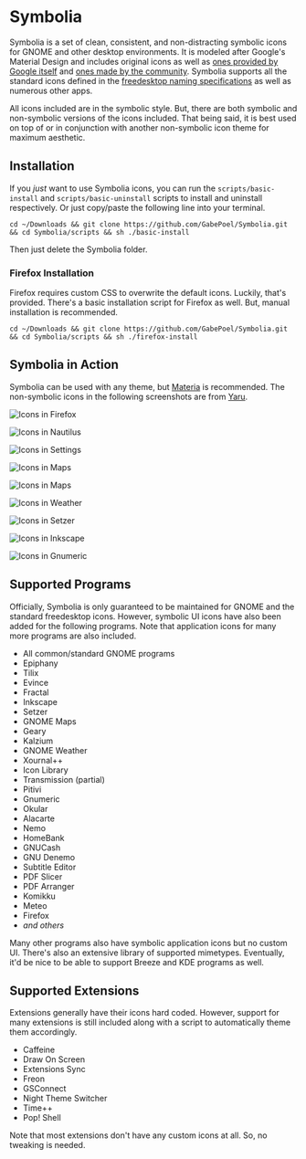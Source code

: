 # Symbolia

Symbolia is a set of clean, consistent, and non-distracting symbolic icons for GNOME and other desktop environments. It is modeled after Google's Material Design and includes original icons as well as [ones provided by Google itself](https://material.io/resources/icons/?style=baseline) and [ones made by the community](https://materialdesignicons.com/). Symbolia supports all the standard icons defined in the [freedesktop naming specifications](https://specifications.freedesktop.org/icon-naming-spec/icon-naming-spec-latest.html) as well as numerous other apps.

All icons included are in the symbolic style. But, there are both symbolic and non-symbolic versions of the icons included. That being said, it is best used on top of or in conjunction with another non-symbolic icon theme for maximum aesthetic.

## Installation

If you _just_ want to use Symbolia icons, you can run the `scripts/basic-install` and `scripts/basic-uninstall` scripts to install and uninstall respectively. Or just copy/paste the following line into your terminal.

```shell
cd ~/Downloads && git clone https://github.com/GabePoel/Symbolia.git && cd Symbolia/scripts && sh ./basic-install
```

Then just delete the Symbolia folder.

### Firefox Installation

Firefox requires custom CSS to overwrite the default icons. Luckily, that's provided. There's a basic installation script for Firefox as well. But, manual installation is recommended.

```shell
cd ~/Downloads && git clone https://github.com/GabePoel/Symbolia.git && cd Symbolia/scripts && sh ./firefox-install
```

## Symbolia in Action

Symbolia can be used with any theme, but [Materia](https://github.com/nana-4/materia-theme) is recommended. The non-symbolic icons in the following screenshots are from [Yaru](https://github.com/ubuntu/yaru).

![Icons in Firefox](images/preview-firefox.png)

![Icons in Nautilus](images/preview-nautilus.png)

![Icons in Settings](images/preview-settings.png)

![Icons in Maps](images/preview-maps.png)

![Icons in Maps](images/preview-okular.png)

![Icons in Weather](images/preview-weather.png)

![Icons in Setzer](images/preview-setzer.png)

![Icons in Inkscape](images/preview-inkscape.png)

![Icons in Gnumeric](images/preview-gnumeric.png)

## Supported Programs

Officially, Symbolia is only guaranteed to be maintained for GNOME and the standard freedesktop icons. However, symbolic UI icons have also been added for the following programs. Note that application icons for many more programs are also included.

- All common/standard GNOME programs
- Epiphany
- Tilix
- Evince
- Fractal
- Inkscape
- Setzer
- GNOME Maps
- Geary
- Kalzium
- GNOME Weather
- Xournal++
- Icon Library
- Transmission (partial)
- Pitivi
- Gnumeric
- Okular
- Alacarte
- Nemo
- HomeBank
- GNUCash
- GNU Denemo
- Subtitle Editor
- PDF Slicer
- PDF Arranger
- Komikku
- Meteo
- Firefox
- _and others_

Many other programs also have symbolic application icons but no custom UI. There's also an extensive library of supported mimetypes. Eventually, it'd be nice to be able to support Breeze and KDE programs as well.

## Supported Extensions

Extensions generally have their icons hard coded. However, support for many extensions is still included along with a script to automatically theme them accordingly.

- Caffeine
- Draw On Screen
- Extensions Sync
- Freon
- GSConnect
- Night Theme Switcher
- Time++
- Pop! Shell

Note that most extensions don't have any custom icons at all. So, no tweaking is needed.